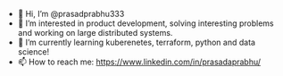 - 👋 Hi, I’m @prasadprabhu333
- 👀 I’m interested in product development, solving interesting problems and working on large distributed systems.
- 🌱 I’m currently learning kuberenetes, terraform, python and data science!
- 📫 How to reach me: https://www.linkedin.com/in/prasadaprabhu/

<!---
prasadprabhu333/prasadprabhu333 is a ✨ special ✨ repository because its `README.md` (this file) appears on your GitHub profile.
You can click the Preview link to take a look at your changes.
--->
